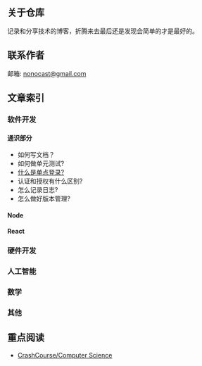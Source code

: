 ## 关于仓库

记录和分享技术的博客，折腾来去最后还是发现会简单的才是最好的。

## 联系作者

邮箱: nonocast@gmail.com

## 文章索引

### 软件开发

#### 通识部分
- 如何写文档？
- 如何做单元测试?
- [什么是单点登录?](https://github.com/nonocast/me/issues/2)
- 认证和授权有什么区别?
- 怎么记录日志?
- 怎么做好版本管理?

#### Node

#### React

### 硬件开发

### 人工智能

### 数学

### 其他


## 重点阅读

- [CrashCourse/Computer Science](https://www.bilibili.com/video/av21376839)
